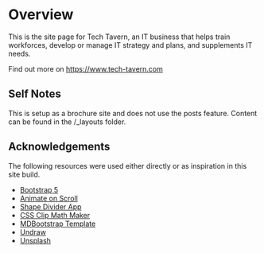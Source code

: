 # Overview

This is the site page for Tech Tavern, an IT business that helps train workforces, develop or manage IT strategy and plans, and supplements IT needs.

Find out more on https://www.tech-tavern.com

## Self Notes
This is setup as a brochure site and does not use the posts feature.  Content can be found in the /_layouts folder.

## Acknowledgements
The following resources were used either directly or as inspiration in this site build.

* [Bootstrap 5](https://getbootstrap.com/docs/5.0/getting-started/introduction/)
* [Animate on Scroll](https://michalsnik.github.io/aos/)
* [Shape Divider App](https://www.shapedivider.app/)
* [CSS Clip Math Maker](https://bennettfeely.com/clippy/)
* [MDBootstrap Template](https://github.com/mdbootstrap/Bootstrap-5-Landing-Page-Tutorial)
* [Undraw](https://undraw.co)
* [Unsplash](https://unsplash.com/)